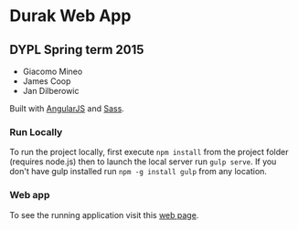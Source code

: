 # Durak Web App
## DYPL Spring term 2015

- Giacomo Mineo
- James Coop
- Jan Dilberowic

Built with [AngularJS](https://angularjs.org/) and [Sass](http://sass-lang.com/).

### Run Locally
To run the project locally, first execute `npm install` from the project folder (requires node.js) then to launch the local server run `gulp serve`.
If you don't have gulp installed run `npm -g install gulp` from any location.

### Web app
To see the running application visit this [web page](https://durakapp.firebaseapp.com/).


